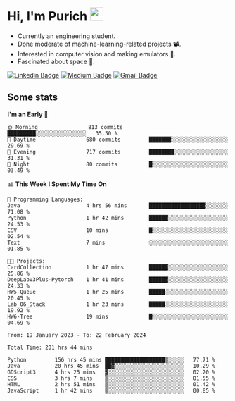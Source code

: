 <h1 align="left">Hi, I'm Purich
<img src="https://media.giphy.com/media/hvRJCLFzcasrR4ia7z/giphy.gif" width="30px"/></h1>

* Currently an engineering student.
* Done moderate of machine-learning-related projects :film_projector:.
* Interested in computer vision and making emulators :space_invader:.
* Fascinated about space :milky_way:.

[![Linkedin Badge](https://img.shields.io/badge/-Purich-blue?style=flat-square&logo=Linkedin&logoColor=white&link=https://www.linkedin.com/in/purich-siritip-16b3b3255/)](https://www.linkedin.com/in/purich-siritip-16b3b3255) [![Medium Badge](https://img.shields.io/badge/-@purich-gray?style=flat-square&labelColor=000000&logo=Medium&link=https://medium.com/@phuritsiritip)](https://medium.com/@phuritsiritip)
[![Gmail Badge](https://img.shields.io/badge/-mark.phurit@gmail.com-c14438?style=flat-square&logo=Gmail&logoColor=white&link=mailto:mark.phurit@gmail.com)](mailto:mark.phurit@gmail.com)

## Some stats

  
  <!--START_SECTION:waka-->
**I'm an Early 🐤** 

```text
🌞 Morning                813 commits         █████████░░░░░░░░░░░░░░░░   35.50 % 
🌆 Daytime                680 commits         ███████░░░░░░░░░░░░░░░░░░   29.69 % 
🌃 Evening                717 commits         ████████░░░░░░░░░░░░░░░░░   31.31 % 
🌙 Night                  80 commits          █░░░░░░░░░░░░░░░░░░░░░░░░   03.49 % 
```


📊 **This Week I Spent My Time On** 

```text
💬 Programming Languages: 
Java                     4 hrs 56 mins       ██████████████████░░░░░░░   71.08 % 
Python                   1 hr 42 mins        ██████░░░░░░░░░░░░░░░░░░░   24.53 % 
CSV                      10 mins             █░░░░░░░░░░░░░░░░░░░░░░░░   02.54 % 
Text                     7 mins              ░░░░░░░░░░░░░░░░░░░░░░░░░   01.85 % 

🐱‍💻 Projects: 
CardCollection           1 hr 47 mins        ██████░░░░░░░░░░░░░░░░░░░   25.86 % 
DeepLabV3Plus-Pytorch    1 hr 41 mins        ██████░░░░░░░░░░░░░░░░░░░   24.33 % 
HW5-Queue                1 hr 25 mins        █████░░░░░░░░░░░░░░░░░░░░   20.45 % 
Lab_06_Stack             1 hr 23 mins        █████░░░░░░░░░░░░░░░░░░░░   19.92 % 
HW6-Tree                 19 mins             █░░░░░░░░░░░░░░░░░░░░░░░░   04.69 % 
```


<!--END_SECTION:waka-->

  <!--START_SECTION:waka-simple-->

```text
From: 19 January 2023 - To: 22 February 2024

Total Time: 201 hrs 44 mins

Python         156 hrs 45 mins ███████████████████▒░░░░░   77.71 %
Java           20 hrs 45 mins  ██▓░░░░░░░░░░░░░░░░░░░░░░   10.29 %
GDScript3      4 hrs 25 mins   ▓░░░░░░░░░░░░░░░░░░░░░░░░   02.20 %
CSS            3 hrs 7 mins    ▒░░░░░░░░░░░░░░░░░░░░░░░░   01.55 %
HTML           2 hrs 51 mins   ▒░░░░░░░░░░░░░░░░░░░░░░░░   01.42 %
JavaScript     1 hr 42 mins    ▒░░░░░░░░░░░░░░░░░░░░░░░░   00.85 %
```

<!--END_SECTION:waka-simple-->

  <!--![Anurag's GitHub stats](https://github-readme-stats.vercel.app/api?username=vikimark&show_icons=true&theme=gruvbox_light)-->
  
<!--
**vikimark/vikimark** is a ✨ _special_ ✨ repository because its `README.md` (this file) appears on your GitHub profile.

Here are some ideas to get you started:

- 🔭 I’m currently working on ...
- 🌱 I’m currently learning ...
- 👯 I’m looking to collaborate on ...
- 🤔 I’m looking for help with ...
- 💬 Ask me about ...
- 📫 How to reach me: ...
- 😄 Pronouns: ...
- ⚡ Fun fact: ...
-->

